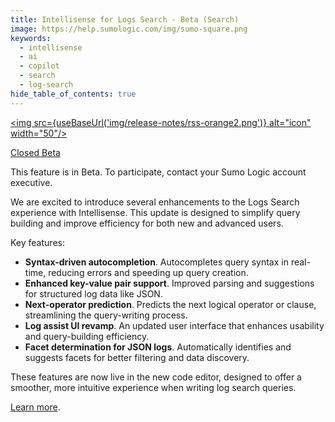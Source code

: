 ```yaml
---
title: Intellisense for Logs Search - Beta (Search)
image: https://help.sumologic.com/img/sumo-square.png
keywords:
  - intellisense
  - ai
  - copilot
  - search
  - log-search
hide_table_of_contents: true    
---
```


<a href="https://help.sumologic.com/release-notes-service/rss.xml"><img src={useBaseUrl('img/release-notes/rss-orange2.png')} alt="icon" width="50"/></a>

<p><a href="/docs/beta"><span className="beta">Closed Beta</span></a></p>

This feature is in Beta. To participate, contact your Sumo Logic account executive.

We are excited to introduce several enhancements to the Logs Search experience with Intellisense. This update is designed to simplify query building and improve efficiency for both new and advanced users.

Key features:

* **Syntax-driven autocompletion**. Autocompletes query syntax in real-time, reducing errors and speeding up query creation.
* **Enhanced key-value pair support**. Improved parsing and suggestions for structured log data like JSON.
* **Next-operator prediction**. Predicts the next logical operator or clause, streamlining the query-writing process.
* **Log assist UI revamp**. An updated user interface that enhances usability and query-building efficiency.
* **Facet determination for JSON logs**. Automatically identifies and suggests facets for better filtering and data discovery.

These features are now live in the new code editor, designed to offer a smoother, more intuitive experience when writing log search queries.

[Learn more](/docs/search/intellisense).
